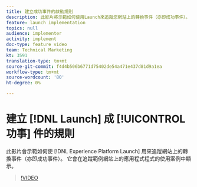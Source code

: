 ```yaml
---
title: 建立成功事件的啟動規則
description: 此影片將示範如何使用Launch來追蹤您網站上的轉換事件（亦即成功事件）。 在追蹤範例網站上的應用程式程式程式時，會顯示此項資訊。
feature: launch implementation
topics: null
audience: implementer
activity: implement
doc-type: feature video
team: Technical Marketing
kt: 3591
translation-type: tm+mt
source-git-commit: f4d4b506b6771d75402de54a471e437d81d9a1ea
workflow-type: tm+mt
source-wordcount: '80'
ht-degree: 0%

---
```



# 建立 [!DNL Launch] 成 [!UICONTROL 功事] 件的規則

此影片會示範如何使 [!DNL Experience Platform Launch] 用來追蹤網站上的轉換事件（亦即成功事件）。 它會在追蹤範例網站上的應用程式程式的使用案例中顯示。

>[!VIDEO](https://video.tv.adobe.com/v/28778/?quality=12)
